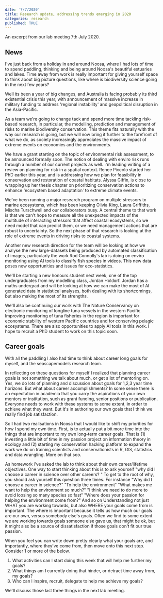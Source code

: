 ```yaml
---
date: '7/7/2020'
title: Research update, addressing trends emerging in 2020
categories: research
published: TRUE
---
```


An excerpt from our lab meeting 7th July 2020.

## News

I've just back from  a holiday in and around Noosa, where I had lots of time to spend paddling, thinking and being around Noosa's beautiful estuaries and lakes. Time away from work is really important for giving yourself space to think about big picture questions, like where is biodiversity science going in the next few years?

Well its been a year of big changes, and Australia is facing probably its third existential crisis this year, with announcement of massive increase in military funding to address 'regional instability' and geopolitical disruption in the Asia-Pacific.

As a team we're going to change tack and spend more time tackling risk-based research, in particular, the modelling, prediction and management of risks to marine biodiversity conservation. This theme fits naturally with the way our research is going, but we will now bring it further to the forefront of what we do, as society increasingly appreciates the massive impact of extreme events on economies and the environments.

We have a grant starting on the topic of environmental risk assessment, to be announced formally soon. The notion of dealing with enviro risk runs through a number of our current projects as well. I'm leading writing of a review on planning for risk in a spatial context. Renee Piccolo started her PhD earlier this year, and is addressing how we plan for feasibility in conservation and restoration of coastal habitats. Alyssa Giffin, is close to wrapping up her thesis chapter on prioritizing conservation actions to enhance 'ecosystem based adaptation' to extreme climate events.

We've been running a major research program on multiple stressors to marine ecosystems, which has been keeping Olivia King, Laura Griffiths, Mischa Turschwell and our collaborators busy. A central theme to that work is that we can't hope to measure all the unexpected impacts of the multitude of interacting stressors that affect coastal ecosystems, so we need model that can predict them, or we need management actions that are robust to uncertainty. So the next phase of that research is looking at the role of extreme events in driving risks to coastal systems.

Another new research direction for the team will be looking at how we analyse the new large-datasets being produced by automated classification of images, particularly the work Rod Connolly's lab is doing on enviro monitoring using AI tools to classify fish species in videos. This new data poses new opportunities and issues for eco-statistics.

We'll be starting a new honours student next week, one of the top undergraduates from my modelling class, Jordan Holdorf. Jordan has a maths undergrad and will be looking at how we can make the most of AI generated data in statistical analyses, both dealing with its shortcomings, but also making the most of its strengths.

We'll also be continuing our work with The Nature Conservancy on electronic monitoring of longline tuna vessels in the western Pacific. Improving monitoring of tuna fisheries in the region is important for economic stability of western Pacific countries and for conserving pelagic ecosystems. There are also opportunities to apply AI tools in this work. I hope to recruit a PhD student to work on this topic soon.

## Career goals

With all the paddling I also had time to think about career long goals for myself, and the seascapemodels research team.

In reflecting on these questions for myself I realized that planning career goals is not something we talk about much, or get a lot of mentoring on. Yes, we do lots of planning and discussion about goals for 1,2,3 year time horizons. But what about career accomplishments? In some sense there is an expectation in academia that you carry the aspirations of your own mentors or institution, such as grant funding, senior positions or publication. Everyone needs to work with these systems to some extent, in order to achieve what they want. But it's in authoring our own goals that I think we really find job satisfaction.

So I had two realisations in Noosa that I would like to shift my priorities for how I spend my own time. First, is to actually put a bit more time into the things that are important to my own long-term career goals. That is (1) investing a little bit of time in my passion project on information theory in ecology and (2) starting my conservation hacking platform to expand the work we do on training scientists and conservationists in R, GIS, statistics and data wrangling. More on that soo.

As homework I've asked the lab to think about their own career/lifetime objectives. One way to start thinking about this is to ask yourself "why did I choose a career in science over other careers? "
To get to the root of why, you should ask yourself this question three times. For instance
"Why did I choose a career in science?"
"To help the environment"
"What makes me want to help the environment so much?"
"I think we need to do more to avoid loosing so many species so fast"
"Where does your passion for helping the environment come from?"
And so on
Understanding not just WHAT you are working towards, but also WHERE your goals come from is important. The where is important because it tells us how much our goals are our own, versus somebody else's goals. Often we find to some extent we are working towards goals someone else gave us, that might be ok, but it might also be a source of dissatisfaction if those goals don't fit our true passion.

When you feel you can write down pretty clearly what your goals are, and importantly, where they've come from, then move onto this next step.
Consider 1 or more of the below.
1. What activities can I start doing this week that will help me further my goals?
2. What things am I currently doing that hinder, or detract time away from, my goals?
3. Who can I inspire, recruit, delegate to help me achieve my goals?

We'll discuss those last three things in the next lab meeting.
